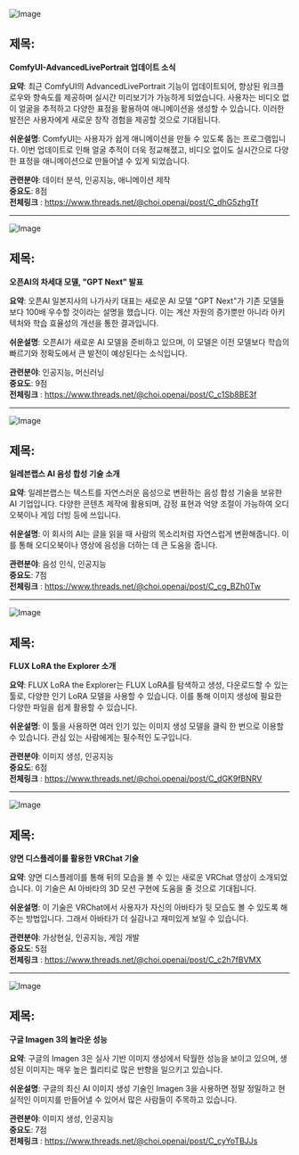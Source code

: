 ![Image](https://scontent-lga3-1.cdninstagram.com/v/t51.71878-15/458290605_1601214444075550_4048024161818721972_n.jpg?_nc_cat=102&ccb=1-7&_nc_sid=18de74&_nc_ohc=RLdwysjMkagQ7kNvgGiV7-P&_nc_ht=scontent-lga3-1.cdninstagram.com&edm=ACx9VUEEAAAA&oh=00_AYCXmhVHkkvirdnnPQT5cSVeLuBVmbiOAY-Gme4jZnX4eg&oe=66DD47C3)

## 제목:
**ComfyUI-AdvancedLivePortrait 업데이트 소식**

**요약**:
최근 ComfyUI의 AdvancedLivePortrait 기능이 업데이트되어, 향상된 워크플로우와 향속도를 제공하며 실시간 미리보기가 가능하게 되었습니다. 사용자는 비디오 없이 얼굴을 추적하고 다양한 표정을 활용하여 애니메이션을 생성할 수 있습니다. 이러한 발전은 사용자에게 새로운 창작 경험을 제공할 것으로 기대됩니다.

**쉬운설명**:
ComfyUI는 사용자가 쉽게 애니메이션을 만들 수 있도록 돕는 프로그램입니다. 이번 업데이트로 인해 얼굴 추적이 더욱 정교해졌고, 비디오 없이도 실시간으로 다양한 표정을 애니메이션으로 만들어낼 수 있게 되었습니다.

**관련분야**: 데이터 분석, 인공지능, 애니메이션 제작  
**중요도**: 8점  
**전체링크** : https://www.threads.net/@choi.openai/post/C_dhG5zhgTf

---

![Image](https://scontent-lga3-1.cdninstagram.com/v/t51.29350-15/458299088_488235687392763_2537860797936722027_n.jpg?_nc_cat=111&ccb=1-7&_nc_sid=18de74&_nc_ohc=IfCb0BRdgHkQ7kNvgEHRTPx&_nc_ht=scontent-lga3-1.cdninstagram.com&edm=ACx9VUEEAAAA&oh=00_AYCPoYofp7snDbB_mRmOmqoVFDrijkWLptsnmykIwNoxmw&oe=66DD5EAC)

## 제목:
**오픈AI의 차세대 모델, "GPT Next" 발표**

**요약**:
오픈AI 일본지사의 나가사키 대표는 새로운 AI 모델 "GPT Next"가 기존 모델들보다 100배 우수할 것이라는 설명을 했습니다. 이는 계산 자원의 증가뿐만 아니라 아키텍처와 학습 효율성의 개선을 통한 결과입니다. 

**쉬운설명**:
오픈AI가 새로운 AI 모델을 준비하고 있으며, 이 모델은 이전 모델보다 학습의 빠르기와 정확도에서 큰 발전이 예상된다는 소식입니다.

**관련분야**: 인공지능, 머신러닝  
**중요도**: 9점  
**전체링크** : https://www.threads.net/@choi.openai/post/C_c1Sb8BE3f  

---

![Image](https://scontent-lga3-2.cdninstagram.com/v/t51.29350-15/458310932_855887939888420_1146480659293136350_n.jpg?_nc_cat=105&ccb=1-7&_nc_sid=18de74&_nc_ohc=Ee_RvBM_xmIQ7kNvgFaHIMU&_nc_ht=scontent-lga3-2.cdninstagram.com&edm=ACx9VUEEAAAA&oh=00_AYD0rg6hXCJw_BgPZMFHqCuOUicaHy9TEQEpcAFoijGdfQ&oe=66DD40D3)

## 제목:
**일레븐랩스 AI 음성 합성 기술 소개**

**요약**:
일레븐랩스는 텍스트를 자연스러운 음성으로 변환하는 음성 합성 기술을 보유한 AI 기업입니다. 다양한 콘텐츠 제작에 활용되며, 감정 표현과 억양 조절이 가능하여 오디오북이나 게임 더빙 등에 쓰입니다.

**쉬운설명**:
이 회사의 AI는 글을 읽을 때 사람의 목소리처럼 자연스럽게 변환해줍니다. 이를 통해 오디오북이나 영상에 음성을 더하는 데 큰 도움을 줍니다.

**관련분야**: 음성 인식, 인공지능  
**중요도**: 7점  
**전체링크** : https://www.threads.net/@choi.openai/post/C_cg_BZh0Tw  

---

![Image](https://scontent-lga3-1.cdninstagram.com/v/t51.71878-15/458268410_1675339199704448_6164667120486491135_n.jpg?_nc_cat=106&ccb=1-7&_nc_sid=18de74&_nc_ohc=NsBWRiZysj4Q7kNvgGKG4sv&_nc_ht=scontent-lga3-1.cdninstagram.com&edm=ACx9VUEEAAAA&oh=00_AYBvoy0w2-BEReAd0TyN9b8_ZWCcLjujp4yRQqxFh_hyZg&oe=66DD5F64)

## 제목:
**FLUX LoRA the Explorer 소개**

**요약**:
FLUX LoRA the Explorer는 FLUX LoRA를 탐색하고 생성, 다운로드할 수 있는 툴로, 다양한 인기 LoRA 모델을 사용할 수 있습니다. 이를 통해 이미지 생성에 필요한 다양한 파일을 쉽게 활용할 수 있습니다.

**쉬운설명**:
이 툴을 사용하면 여러 인기 있는 이미지 생성 모델을 클릭 한 번으로 이용할 수 있습니다. 관심 있는 사람에게는 필수적인 도구입니다.

**관련분야**: 이미지 생성, 인공지능  
**중요도**: 6점  
**전체링크** : https://www.threads.net/@choi.openai/post/C_dGK9fBNRV  

---

![Image](https://scontent-lga3-1.cdninstagram.com/v/t51.71878-15/458254536_529552886294741_3557041614333636892_n.jpg?_nc_cat=101&ccb=1-7&_nc_sid=18de74&_nc_ohc=jPpKb-KMOZwQ7kNvgEVWvCR&_nc_ht=scontent-lga3-2.cdninstagram.com&edm=ACx9VUEEAAAA&oh=00_AYAJtodsBUsTtRUZKYRLOezEZcPhGFQPOrN2tP7tWpZJvQ&oe=66DD45C6)

## 제목:
**양면 디스플레이를 활용한 VRChat 기술**

**요약**:
양면 디스플레이를 통해 뒤의 모습을 볼 수 있는 새로운 VRChat 영상이 소개되었습니다. 이 기술은 AI 아바타의 3D 모션 구현에 도움을 줄 것으로 기대됩니다.

**쉬운설명**:
이 기술은 VRChat에서 사용자가 자신의 아바타가 뒷 모습도 볼 수 있도록 해주는 방법입니다. 그래서 아바타가 더 실감나고 재미있게 보일 수 있습니다.

**관련분야**: 가상현실, 인공지능, 게임 개발  
**중요도**: 5점  
**전체링크** : https://www.threads.net/@choi.openai/post/C_c2h7fBVMX  

---

![Image](https://scontent-lga3-2.cdninstagram.com/v/t51.71878-15/458310932_855887939888420_1146480659293136350_n.jpg?_nc_cat=105&ccb=1-7&_nc_sid=18de74&_nc_ohc=Ee_RvBM_xmIQ7kNvgFaHIMU&_nc_ht=scontent-lga3-2.cdninstagram.com&edm=ACx9VUEEAAAA&oh=00_AYD0rg6hXCJw_BgPZMFHqCuOUicaHy9TEQEpcAFoijGdfQ&oe=66DD40D3)

## 제목:
**구글 Imagen 3의 놀라운 성능**

**요약**:
구글의 Imagen 3은 실사 기반 이미지 생성에서 탁월한 성능을 보이고 있으며, 생성된 이미지는 매우 높은 퀄리티로 많은 반향을 일으키고 있습니다.

**쉬운설명**:
구글의 최신 AI 이미지 생성 기술인 Imagen 3을 사용하면 정말 정밀하고 현실적인 이미지를 만들어낼 수 있어서 많은 사람들이 주목하고 있습니다.

**관련분야**: 이미지 생성, 인공지능  
**중요도**: 7점  
**전체링크** : https://www.threads.net/@choi.openai/post/C_cyYoTBJJs
